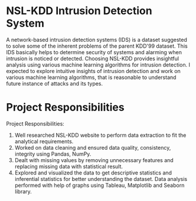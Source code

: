 
<h1> NSL-KDD Intrusion Detection System</h1>
A network-based intrusion detection systems (IDS) is a dataset suggested to solve some of the inherent problems of the parent KDD'99 dataset. 
This IDS basically helps to determine security of systems and alarming when intrusion is noticed or detected.
Choosing NSL-KDD provides insightful analysis using various machine learning algorithms for intrusion detection. 
I expected to explore intuitive insights of intrusion detection and work on various machine learning algorithms,
that is reasonable to understand future instance of attacks and its types.

<h1>Project Responsibilities</h1>

Project Responsibilities:
1. Well researched NSL-KDD website to perform data extraction to fit the analytical requirements.
2. Worked on data cleaning and ensured data quality, consistency, integrity using Pandas, NumPy.
3. Dealt with missing values by removing unnecessary features and replacing missing data with statistical result.
4. Explored and visualized the data to get descriptive statistics and inferential statistics for better understanding the dataset. Data analysis performed with help of graphs using Tableau, Matplotlib and Seaborn library.

